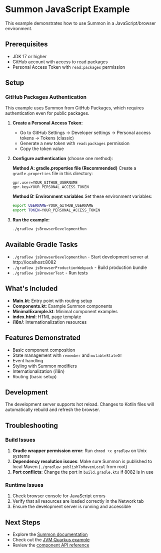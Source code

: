 # Summon JavaScript Example

This example demonstrates how to use Summon in a JavaScript/browser environment.

## Prerequisites

- JDK 17 or higher
- GitHub account with access to read packages
- Personal Access Token with `read:packages` permission

## Setup

### GitHub Packages Authentication

This example uses Summon from GitHub Packages, which requires authentication even for public packages.

1. **Create a Personal Access Token:**
   - Go to GitHub Settings → Developer settings → Personal access tokens → Tokens (classic)
   - Generate a new token with `read:packages` permission
   - Copy the token value

2. **Configure authentication** (choose one method):

   **Method A: gradle.properties file (Recommended)**
   Create a `gradle.properties` file in this directory:
   ```properties
   gpr.user=YOUR_GITHUB_USERNAME
   gpr.key=YOUR_PERSONAL_ACCESS_TOKEN
   ```

   **Method B: Environment variables**
   Set these environment variables:
   ```bash
   export USERNAME=YOUR_GITHUB_USERNAME
   export TOKEN=YOUR_PERSONAL_ACCESS_TOKEN
   ```

3. **Run the example:**
   ```bash
   ./gradlew jsBrowserDevelopmentRun
   ```

## Available Gradle Tasks

- `./gradlew jsBrowserDevelopmentRun` - Start development server at http://localhost:8082
- `./gradlew jsBrowserProductionWebpack` - Build production bundle
- `./gradlew jsBrowserTest` - Run tests

## What's Included

- **Main.kt**: Entry point with routing setup
- **Components.kt**: Example Summon components
- **MinimalExample.kt**: Minimal component examples
- **index.html**: HTML page template
- **i18n/**: Internationalization resources

## Features Demonstrated

- Basic component composition
- State management with `remember` and `mutableStateOf`
- Event handling
- Styling with Summon modifiers
- Internationalization (i18n)
- Routing (basic setup)

## Development

The development server supports hot reload. Changes to Kotlin files will automatically rebuild and refresh the browser.

## Troubleshooting

### Build Issues

1. **Gradle wrapper permission error**: Run `chmod +x gradlew` on Unix systems
2. **Dependency resolution issues**: Make sure Summon is published to local Maven (`./gradlew publishToMavenLocal` from root)
3. **Port conflicts**: Change the port in `build.gradle.kts` if 8082 is in use

### Runtime Issues

1. Check browser console for JavaScript errors
2. Verify that all resources are loaded correctly in the Network tab
3. Ensure the development server is running and accessible

## Next Steps

- Explore the [Summon documentation](../../../README.md)
- Check out the [JVM Quarkus example](../../jvm/quarkus-example/)
- Review the [component API reference](../../../api-reference/components.md)